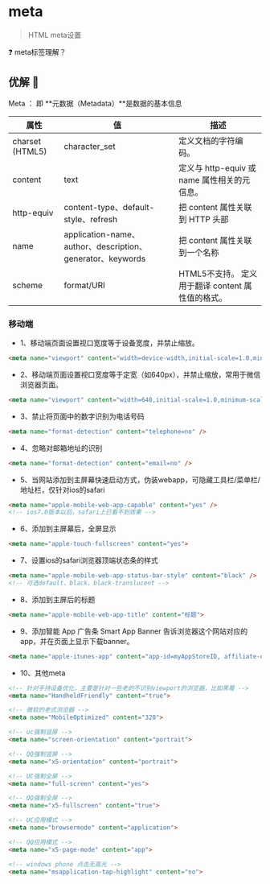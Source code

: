 # meta

> HTML meta设置

❓ meta标签理解？

## 优解 🚀

Meta ： 即 **元数据（Metadata）**是数据的基本信息

| 属性 | 值 | 描述 |
| - | - | - |
| charset (HTML5) | character_set | 定义文档的字符编码。 |
| content | text | 定义与 http-equiv 或 name 属性相关的元信息。 |
| http-equiv | content-type、default-style、refresh | 把 content 属性关联到 HTTP 头部 |
| name | application-name、author、description、generator、keywords | 把 content 属性关联到一个名称 |
| scheme | format/URI | HTML5不支持。 定义用于翻译 content 属性值的格式。 |

### 移动端

- 1、移动端页面设置视口宽度等于设备宽度，并禁止缩放。

```html
<meta name="viewport" content="width=device-width,initial-scale=1.0,minimum-scale=1.0,maximum-scale=1.0,user-scalable=no" />
```

- 2、移动端页面设置视口宽度等于定宽（如640px），并禁止缩放，常用于微信浏览器页面。

```html
<meta name="viewport" content="width=640,initial-scale=1.0,minimum-scale=1.0,maximum-scale=1.0,user-scalable=no" />
```

- 3、禁止将页面中的数字识别为电话号码

```html
<meta name="format-detection" content="telephone=no" />
```

- 4、忽略对邮箱地址的识别

```html
<meta name="format-detection" content="email=no" />
```

- 5、当网站添加到主屏幕快速启动方式，伪装webapp，可隐藏工具栏/菜单栏/地址栏，仅针对ios的safari

```html
<meta name="apple-mobile-web-app-capable" content="yes" />
<!-- ios7.0版本以后，safari上已看不到效果 -->
```

- 6、添加到主屏幕后，全屏显示

```html
<meta name="apple-touch-fullscreen" content="yes">
```

- 7、设置ios的safari浏览器顶端状态条的样式

```html
<meta name="apple-mobile-web-app-status-bar-style" content="black" />
<!-- 可选default、black、black-translucent -->
```

- 8、添加到主屏后的标题

```html
<meta name="apple-mobile-web-app-title" content="标题">
```

- 9、添加智能 App 广告条 Smart App Banner 告诉浏览器这个网站对应的app，并在页面上显示下载banner。

```html
<meta name="apple-itunes-app" content="app-id=myAppStoreID, affiliate-data=myAffiliateData, app-argument=myURL">
```

- 10、其他meta

```html
<!-- 针对手持设备优化，主要是针对一些老的不识别viewport的浏览器，比如黑莓 -->
<meta name="HandheldFriendly" content="true">

<!-- 微软的老式浏览器 -->
<meta name="MobileOptimized" content="320">

<!-- uc强制竖屏 -->
<meta name="screen-orientation" content="portrait">

<!-- QQ强制竖屏 -->
<meta name="x5-orientation" content="portrait">

<!-- UC强制全屏 -->
<meta name="full-screen" content="yes">

<!-- QQ强制全屏 -->
<meta name="x5-fullscreen" content="true">

<!-- UC应用模式 -->
<meta name="browsermode" content="application">

<!-- QQ应用模式 -->
<meta name="x5-page-mode" content="app">

<!-- windows phone 点击无高光 -->
<meta name="msapplication-tap-highlight" content="no">
```